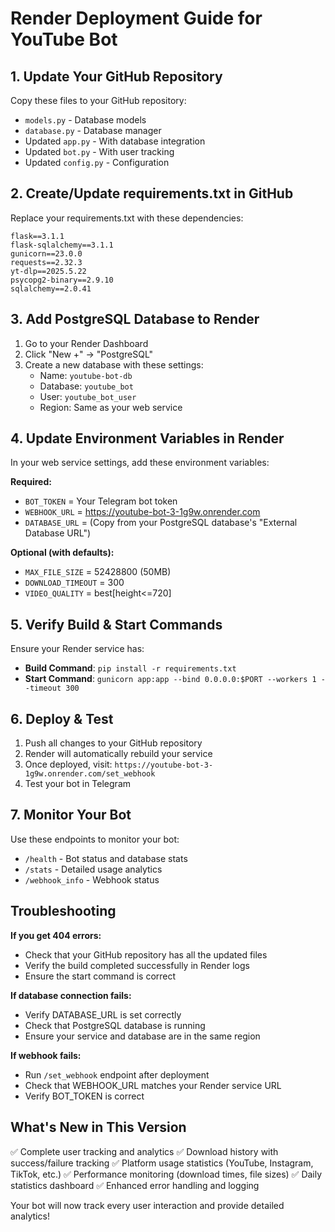 # Render Deployment Guide for YouTube Bot

## 1. Update Your GitHub Repository

Copy these files to your GitHub repository:
- `models.py` - Database models
- `database.py` - Database manager
- Updated `app.py` - With database integration
- Updated `bot.py` - With user tracking
- Updated `config.py` - Configuration

## 2. Create/Update requirements.txt in GitHub

Replace your requirements.txt with these dependencies:
```
flask==3.1.1
flask-sqlalchemy==3.1.1
gunicorn==23.0.0
requests==2.32.3
yt-dlp==2025.5.22
psycopg2-binary==2.9.10
sqlalchemy==2.0.41
```

## 3. Add PostgreSQL Database to Render

1. Go to your Render Dashboard
2. Click "New +" → "PostgreSQL"
3. Create a new database with these settings:
   - Name: `youtube-bot-db`
   - Database: `youtube_bot`
   - User: `youtube_bot_user`
   - Region: Same as your web service

## 4. Update Environment Variables in Render

In your web service settings, add these environment variables:

**Required:**
- `BOT_TOKEN` = Your Telegram bot token
- `WEBHOOK_URL` = https://youtube-bot-3-1g9w.onrender.com
- `DATABASE_URL` = (Copy from your PostgreSQL database's "External Database URL")

**Optional (with defaults):**
- `MAX_FILE_SIZE` = 52428800 (50MB)
- `DOWNLOAD_TIMEOUT` = 300
- `VIDEO_QUALITY` = best[height<=720]

## 5. Verify Build & Start Commands

Ensure your Render service has:
- **Build Command**: `pip install -r requirements.txt`
- **Start Command**: `gunicorn app:app --bind 0.0.0.0:$PORT --workers 1 --timeout 300`

## 6. Deploy & Test

1. Push all changes to your GitHub repository
2. Render will automatically rebuild your service
3. Once deployed, visit: `https://youtube-bot-3-1g9w.onrender.com/set_webhook`
4. Test your bot in Telegram

## 7. Monitor Your Bot

Use these endpoints to monitor your bot:
- `/health` - Bot status and database stats
- `/stats` - Detailed usage analytics
- `/webhook_info` - Webhook status

## Troubleshooting

**If you get 404 errors:**
- Check that your GitHub repository has all the updated files
- Verify the build completed successfully in Render logs
- Ensure the start command is correct

**If database connection fails:**
- Verify DATABASE_URL is set correctly
- Check that PostgreSQL database is running
- Ensure your service and database are in the same region

**If webhook fails:**
- Run `/set_webhook` endpoint after deployment
- Check that WEBHOOK_URL matches your Render service URL
- Verify BOT_TOKEN is correct

## What's New in This Version

✅ Complete user tracking and analytics
✅ Download history with success/failure tracking
✅ Platform usage statistics (YouTube, Instagram, TikTok, etc.)
✅ Performance monitoring (download times, file sizes)
✅ Daily statistics dashboard
✅ Enhanced error handling and logging

Your bot will now track every user interaction and provide detailed analytics!